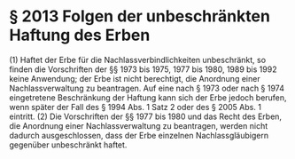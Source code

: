 # § 2013 Folgen der unbeschränkten Haftung des Erben
(1) Haftet der Erbe für die Nachlassverbindlichkeiten unbeschränkt, so finden die Vorschriften der §§ 1973 bis 1975, 1977 bis 1980, 1989 bis 1992 keine Anwendung; der Erbe ist nicht berechtigt, die Anordnung einer Nachlassverwaltung zu beantragen. Auf eine nach § 1973 oder nach § 1974 eingetretene Beschränkung der Haftung kann sich der Erbe jedoch berufen, wenn später der Fall des § 1994 Abs. 1 Satz 2 oder des § 2005 Abs. 1 eintritt.
(2) Die Vorschriften der §§ 1977 bis 1980 und das Recht des Erben, die Anordnung einer Nachlassverwaltung zu beantragen, werden nicht dadurch ausgeschlossen, dass der Erbe einzelnen Nachlassgläubigern gegenüber unbeschränkt haftet.